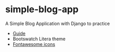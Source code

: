 # simple-blog-app
A Simple Blog Application with Django to practice 

- [Guide](https://www.alanallinger.com/post/not-only-on-birthdays)
- Bootswatch Litera theme
- [Fontawesome icons](https://fontawesome.com/)